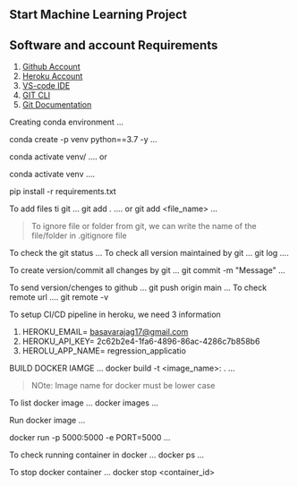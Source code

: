 ## Start Machine Learning Project

## Software and account Requirements
1. [Github Account](https://github.com/)
2. [Heroku Account](https://dashboard.heroku.com/login)
3. [VS-code IDE](https://code.visualstudio.com/download)
4. [GIT CLI](https://git-scm.com/download)
5. [Git Documentation](https://git-scm.com/docs/gittutorial)

Creating conda environment
...

conda create -p venv python==3.7 -y
...

conda activate venv/
....
or

conda activate venv
....

pip install -r requirements.txt

To add files ti git
...
git add .
....
or
git add <file_name>
...

> To ignore file or folder from git, we can write the name of the file/folder in .gitignore file

To check the git status
...
To check all version maintained by git
...
git log
....

To create version/commit  all changes by git
...
git commit -m "Message"
...

To send version/chenges to github
...
git push origin main
...
To check remote url
....
git remote -v

To setup CI/CD pipeline in heroku, we need 3 information
1. HEROKU_EMAIL= basavarajag17@gmail.com
2. HEROKU_API_KEY= 2c62b2e4-1fa6-4896-86ac-4286c7b858b6
3. HEROLU_APP_NAME= regression_applicatio

BUILD DOCKER IAMGE
...
docker build -t <image_name>:<tagname> .
...
> NOte: Image name for docker must be lower case

To list docker image
...
docker images
...

Run docker image
...

docker run -p 5000:5000 -e PORT=5000
...

To check running container in docker
...
docker ps
...

To stop docker container
...
 docker stop <container_id>
